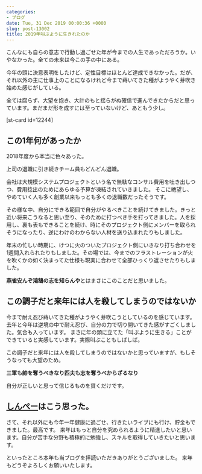 ```yaml
---
categories:
- ブログ
date: Tue, 31 Dec 2019 00:00:36 +0000
slug: post-13002
title: 2019年叫ぶように生きれたのか
---
```


こんなにも自らの意志で行動し過ごせた年が今までの人生であっただろうか。いやなかった。全ての未来は今この手の中にある。

<!--more--> 

今年の頭に決意表明をしたけど、定性目標はほとんど達成できなかった。だが、それ以外の主に仕事上のことになるけれど今まで蒔いてきた種がようやく芽吹き始めた感じがしている。

全ては腐らず、大望を抱き、大計のもと揺らがぬ確信で進んできたからだと思っています。まだまだ形を成すには至っていないけど、あともう少し。

[st-card id=12244]

<h2>この1年何があったか</h2>
2018年度から本当に色々あった。

上司の退職に引き続きチーム員もどんどん退職。

会社は大規模システムプロジェクトという名で無駄なコンサル費用を吐き出しつつ、費用捻出のためにあらゆる予算が凍結されていきました。
そこに絶望し、やめていく人も多く創業以来もっとも多くの退職数だったそうです。

その様な中、自分にできる範囲で自分がやるべきことを続けてきました。きっと近い将来こうなると思い至り、そのために打つべき手を打ってきました。人を採用し、裏も表もできることを続け、時にそのプロジェクト側にメンバーを取られそうになったり、逆にわけのわからない人材を送り込まれたりもしました。

年末の忙しい時期に、けつに火のついたプロジェクト側にいきなり打ち合わせを1週間入れられたりもしました。その場では、今までのフラストレーションが火を吹くかの如く決まってた仕様も現実に合わせて全部ひっくり返させたりもしました。

<strong>燕雀安んぞ鴻鵠の志を知らんや</strong>とはまさにこのことだと思いました。

<h2>この調子だと来年には人を殺してしまうのではないか</h2>

今まで耐え忍び蒔いてきた種がようやく芽吹こうとしているのを感じています。去年と今年は逆境の中で耐え忍び、自分の力で切り開いてきた感がすごくしました。気合も入っています。
まさに年の頭に立てた「叫ぶように生きる」ことができていると実感しています。実際叫ぶこともしばしば。

この調子だと来年には人を殺してしまうのではないかと思っていますが、もしそうなっても大望のため。

<strong>三軍も帥を奪うべきなり匹夫も志を奪うべからざるなり</strong>

自分が正しいと思って信じるものを貫くだけです。

<h2><a href="https://twitter.com/s_s_p_y">しんぺー</a>はこう思った。</h2>
さて、それ以外にも今年一年健康に過ごせ、行きたいライブにも行け、貯金もできました。最高です。
来年はもっと自分を究められるように精進したいと思います。自分が苦手な分野も積極的に勉強し、スキルを取得していきたいと思います。

といったところ本年も当ブログを拝読いただきありがとうございました。
来年もどうぞよろしくお願いいたします。